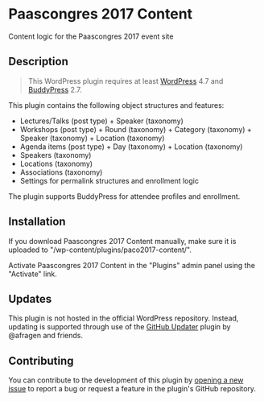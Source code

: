 # Paascongres 2017 Content #

Content logic for the Paascongres 2017 event site

## Description ##

> This WordPress plugin requires at least [WordPress](https://wordpress.org) 4.7 and [BuddyPress](https://buddypress.org) 2.7.

This plugin contains the following object structures and features:

* Lectures/Talks (post type) + Speaker (taxonomy)
* Workshops (post type) + Round (taxonomy) + Category (taxonomy) + Speaker (taxonomy) + Location (taxonomy)
* Agenda items (post type) + Day (taxonomy) + Location (taxonomy)
* Speakers (taxonomy)
* Locations (taxonomy)
* Associations (taxonomy)
* Settings for permalink structures and enrollment logic

The plugin supports BuddyPress for attendee profiles and enrollment.

## Installation ##

If you download Paascongres 2017 Content manually, make sure it is uploaded to "/wp-content/plugins/paco2017-content/".

Activate Paascongres 2017 Content in the "Plugins" admin panel using the "Activate" link.

## Updates ##

This plugin is not hosted in the official WordPress repository. Instead, updating is supported through use of the [GitHub Updater](https://github.com/afragen/github-updater/) plugin by @afragen and friends.

## Contributing ##

You can contribute to the development of this plugin by [opening a new issue](https://github.com/vgsr/paco2017-content/issues/) to report a bug or request a feature in the plugin's GitHub repository.
